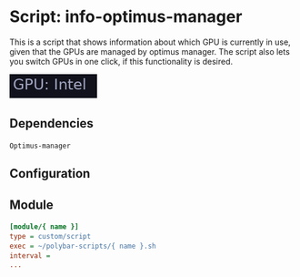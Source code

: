 # Script: info-optimus-manager

This is a script that shows information about which GPU is currently in use, given that the GPUs are managed by optimus manager. The script also lets you switch GPUs in one click, if this functionality is desired. 

![info-optimus-manager](screenshots/1.png)


## Dependencies

```
Optimus-manager
```

## Configuration



## Module

```ini
[module/{ name }]
type = custom/script
exec = ~/polybar-scripts/{ name }.sh
interval =
...
```

